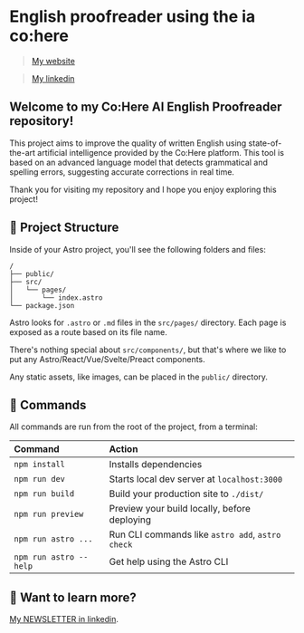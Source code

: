 # English proofreader using the ia co:here


> [My website](https://iotsolutionsscada.com/)

> [My linkedin](https://www.linkedin.com/in/joel-benitez-iiot-industry/)



## Welcome to my Co:Here AI English Proofreader repository!

This project aims to improve the quality of written English using state-of-the-art artificial intelligence provided by the Co:Here platform. This tool is based on an advanced language model that detects grammatical and spelling errors, suggesting accurate corrections in real time. 

Thank you for visiting my repository and I hope you enjoy exploring this project!

## 🚀 Project Structure

Inside of your Astro project, you'll see the following folders and files:

```
/
├── public/
├── src/
│   └── pages/
│       └── index.astro
└── package.json
```

Astro looks for `.astro` or `.md` files in the `src/pages/` directory. Each page is exposed as a route based on its file name.

There's nothing special about `src/components/`, but that's where we like to put any Astro/React/Vue/Svelte/Preact components.

Any static assets, like images, can be placed in the `public/` directory.

## 🧞 Commands

All commands are run from the root of the project, from a terminal:

| Command                | Action                                           |
| :--------------------- | :----------------------------------------------- |
| `npm install`          | Installs dependencies                            |
| `npm run dev`          | Starts local dev server at `localhost:3000`      |
| `npm run build`        | Build your production site to `./dist/`          |
| `npm run preview`      | Preview your build locally, before deploying     |
| `npm run astro ...`    | Run CLI commands like `astro add`, `astro check` |
| `npm run astro --help` | Get help using the Astro CLI                     |

## 👀 Want to learn more?

[My NEWSLETTER in linkedin](https://www.linkedin.com/newsletters/6966420118167777280/).
